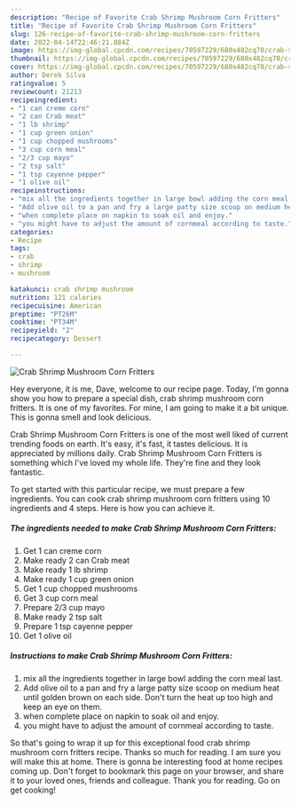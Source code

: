 ```yaml
---
description: "Recipe of Favorite Crab Shrimp Mushroom Corn Fritters"
title: "Recipe of Favorite Crab Shrimp Mushroom Corn Fritters"
slug: 126-recipe-of-favorite-crab-shrimp-mushroom-corn-fritters
date: 2022-04-14T22:46:21.884Z
image: https://img-global.cpcdn.com/recipes/70597229/680x482cq70/crab-shrimp-mushroom-corn-fritters-recipe-main-photo.jpg
thumbnail: https://img-global.cpcdn.com/recipes/70597229/680x482cq70/crab-shrimp-mushroom-corn-fritters-recipe-main-photo.jpg
cover: https://img-global.cpcdn.com/recipes/70597229/680x482cq70/crab-shrimp-mushroom-corn-fritters-recipe-main-photo.jpg
author: Derek Silva
ratingvalue: 5
reviewcount: 21213
recipeingredient:
- "1 can creme corn"
- "2 can Crab meat"
- "1 lb shrimp"
- "1 cup green onion"
- "1 cup chopped mushrooms"
- "3 cup corn meal"
- "2/3 cup mayo"
- "2 tsp salt"
- "1 tsp cayenne pepper"
- "1 olive oil"
recipeinstructions:
- "mix all the ingredients together in large bowl adding the corn meal last."
- "Add olive oil to a pan and fry a large patty size scoop on medium heat until golden brown on each side. Don&#39;t turn the heat up too high and keep an eye on them."
- "when complete place on napkin to soak oil and enjoy."
- "you might have to adjust the amount of cornmeal according to taste."
categories:
- Recipe
tags:
- crab
- shrimp
- mushroom

katakunci: crab shrimp mushroom 
nutrition: 121 calories
recipecuisine: American
preptime: "PT26M"
cooktime: "PT34M"
recipeyield: "2"
recipecategory: Dessert

---
```



![Crab Shrimp Mushroom Corn Fritters](https://img-global.cpcdn.com/recipes/70597229/680x482cq70/crab-shrimp-mushroom-corn-fritters-recipe-main-photo.jpg)

Hey everyone, it is me, Dave, welcome to our recipe page. Today, I'm gonna show you how to prepare a special dish, crab shrimp mushroom corn fritters. It is one of my favorites. For mine, I am going to make it a bit unique. This is gonna smell and look delicious.

Crab Shrimp Mushroom Corn Fritters is one of the most well liked of current trending foods on earth. It's easy, it's fast, it tastes delicious. It is appreciated by millions daily. Crab Shrimp Mushroom Corn Fritters is something which I've loved my whole life. They're fine and they look fantastic.




To get started with this particular recipe, we must prepare a few ingredients. You can cook crab shrimp mushroom corn fritters using 10 ingredients and 4 steps. Here is how you can achieve it.

<!--inarticleads1-->

##### The ingredients needed to make Crab Shrimp Mushroom Corn Fritters:

1. Get 1 can creme corn
1. Make ready 2 can Crab meat
1. Make ready 1 lb shrimp
1. Make ready 1 cup green onion
1. Get 1 cup chopped mushrooms
1. Get 3 cup corn meal
1. Prepare 2/3 cup mayo
1. Make ready 2 tsp salt
1. Prepare 1 tsp cayenne pepper
1. Get 1 olive oil




<!--inarticleads2-->

##### Instructions to make Crab Shrimp Mushroom Corn Fritters:

1. mix all the ingredients together in large bowl adding the corn meal last.
1. Add olive oil to a pan and fry a large patty size scoop on medium heat until golden brown on each side. Don&#39;t turn the heat up too high and keep an eye on them.
1. when complete place on napkin to soak oil and enjoy.
1. you might have to adjust the amount of cornmeal according to taste.




So that's going to wrap it up for this exceptional food crab shrimp mushroom corn fritters recipe. Thanks so much for reading. I am sure you will make this at home. There is gonna be interesting food at home recipes coming up. Don't forget to bookmark this page on your browser, and share it to your loved ones, friends and colleague. Thank you for reading. Go on get cooking!
